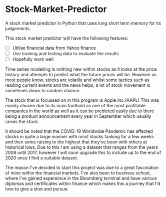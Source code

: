 # Stock-Market-Predictor

A stock market predictor in Python that uses long short term memory for its judgements.

This stock market predictor will have the following features:

- [ ] Utilise financial data from Yahoo finance
- [ ] Use training and testing data to evaluate the results
- [ ] Hopefully work well

Time series modelling is nothing new within stocks as it looks at the price history and attempts to predict what the future prices will be. However as most people know, stocks are volatile and whilst some tactics such as reading current events and the news helps, a lot of stock movement is sometimes down to random chance.

The stock that is focussed on in this program is Apple Inc.(AAPL)
This was mainly chosen due to its main foothold as one of the most profitable companies in the world as well as it can be predicted easily due to there being a product announcement every year in September which usually raises the stock.

It should be noted that the COVID-19 Worldwide Pandemic has affected stocks in quite a large manner with most stocks tanking for a few weeks and then some raising to the highest that they've been with others at historical lows. Due to this I am using a dataset that ranges from the years 2008 until 2017, however I will soon upgrade this to include up to the end of 2020 once I find a suitable dataset.

The reason I've decided to start this project was due to a great fascination of mine within the financial markets. I've also been to business school, where I've gained expereince in the Bloomberg terminal and have various diplomas and certificates within finance which makes this a journey that I'd love to give a shot and pursue.
